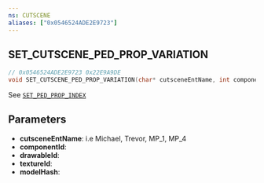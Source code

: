 ```yaml
---
ns: CUTSCENE
aliases: ["0x0546524ADE2E9723"]
---
```

## SET_CUTSCENE_PED_PROP_VARIATION

```c
// 0x0546524ADE2E9723 0x22E9A9DE
void SET_CUTSCENE_PED_PROP_VARIATION(char* cutsceneEntName, int componentId, int drawableId, int textureId, Hash modelHash);
```

See [`SET_PED_PROP_INDEX`](_0x93376B65A266EB5F)

## Parameters
* **cutsceneEntName**: i.e Michael, Trevor, MP_1, MP_4
* **componentId**: 
* **drawableId**: 
* **textureId**: 
* **modelHash**: 


